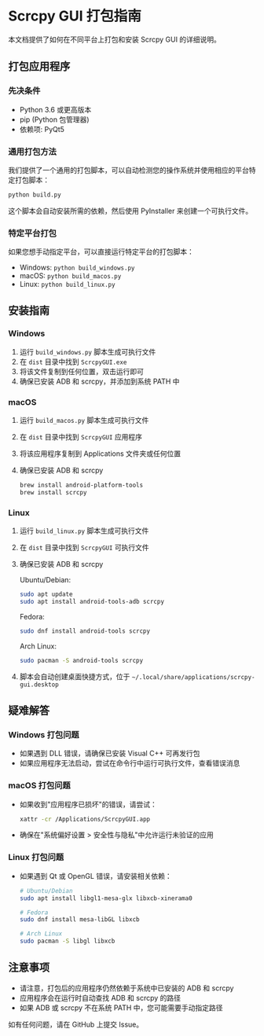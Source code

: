 # Scrcpy GUI 打包指南

本文档提供了如何在不同平台上打包和安装 Scrcpy GUI 的详细说明。

## 打包应用程序

### 先决条件

- Python 3.6 或更高版本
- pip (Python 包管理器)
- 依赖项: PyQt5

### 通用打包方法

我们提供了一个通用的打包脚本，可以自动检测您的操作系统并使用相应的平台特定打包脚本：

```bash
python build.py
```

这个脚本会自动安装所需的依赖，然后使用 PyInstaller 来创建一个可执行文件。

### 特定平台打包

如果您想手动指定平台，可以直接运行特定平台的打包脚本：

- Windows: `python build_windows.py`
- macOS: `python build_macos.py`
- Linux: `python build_linux.py`

## 安装指南

### Windows

1. 运行 `build_windows.py` 脚本生成可执行文件
2. 在 `dist` 目录中找到 `ScrcpyGUI.exe`
3. 将该文件复制到任何位置，双击运行即可
4. 确保已安装 ADB 和 scrcpy，并添加到系统 PATH 中

### macOS

1. 运行 `build_macos.py` 脚本生成可执行文件
2. 在 `dist` 目录中找到 `ScrcpyGUI` 应用程序
3. 将该应用程序复制到 Applications 文件夹或任何位置
4. 确保已安装 ADB 和 scrcpy
   
   ```bash
   brew install android-platform-tools
   brew install scrcpy
   ```

### Linux

1. 运行 `build_linux.py` 脚本生成可执行文件
2. 在 `dist` 目录中找到 `ScrcpyGUI` 可执行文件
3. 确保已安装 ADB 和 scrcpy

   Ubuntu/Debian:
   ```bash
   sudo apt update
   sudo apt install android-tools-adb scrcpy
   ```

   Fedora:
   ```bash
   sudo dnf install android-tools scrcpy
   ```

   Arch Linux:
   ```bash
   sudo pacman -S android-tools scrcpy
   ```

4. 脚本会自动创建桌面快捷方式，位于 `~/.local/share/applications/scrcpy-gui.desktop`

## 疑难解答

### Windows 打包问题

- 如果遇到 DLL 错误，请确保已安装 Visual C++ 可再发行包
- 如果应用程序无法启动，尝试在命令行中运行可执行文件，查看错误消息

### macOS 打包问题

- 如果收到"应用程序已损坏"的错误，请尝试：
  ```bash
  xattr -cr /Applications/ScrcpyGUI.app
  ```
- 确保在"系统偏好设置 > 安全性与隐私"中允许运行未验证的应用

### Linux 打包问题

- 如果遇到 Qt 或 OpenGL 错误，请安装相关依赖：
  ```bash
  # Ubuntu/Debian
  sudo apt install libgl1-mesa-glx libxcb-xinerama0
  
  # Fedora
  sudo dnf install mesa-libGL libxcb
  
  # Arch Linux
  sudo pacman -S libgl libxcb
  ```

## 注意事项

- 请注意，打包后的应用程序仍然依赖于系统中已安装的 ADB 和 scrcpy
- 应用程序会在运行时自动查找 ADB 和 scrcpy 的路径
- 如果 ADB 或 scrcpy 不在系统 PATH 中，您可能需要手动指定路径

如有任何问题，请在 GitHub 上提交 Issue。 